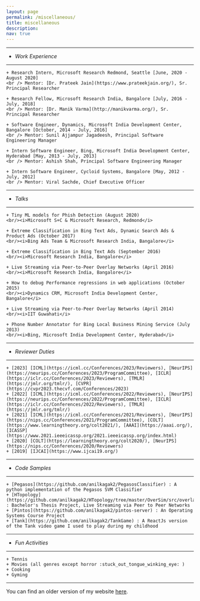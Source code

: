 ```yaml
---
layout: page
permalink: /miscellaneous/
title: miscellaneous
description: 
nav: true
---
```


---
+ *Work Experience*
---
	+ Research Intern, Microsoft Research Redmond, Seattle [June, 2020 - August 2020]
	<br /> Mentor: [Dr. Prateek Jain](https://www.prateekjain.org/), Sr. Principal Researcher

	+ Research Fellow, Microsoft Research India, Bangalore [July, 2016 - July, 2018]
	<br /> Mentor: [Dr. Manik Varma](http://manikvarma.org/), Sr. Principal Researcher

	+ Software Engineer, Dynamics, Microsoft India Development Center, Bangalore [October, 2014 - July, 2016]
	<br /> Mentor: Sunil Ajjampur Jagadeesh, Principal Software Engineering Manager

	+ Intern Software Engineer, Bing, Microsoft India Development Center, Hyderabad [May, 2013 - July, 2013]
	<br /> Mentor: Ashish Shah, Principal Software Engineering Manager

	+ Intern Software Engineer, Cycloid Systems, Bangalore [May, 2012 - July, 2012]
	<br /> Mentor: Viral Sachde, Chief Executive Officer

---
+ *Talks*
---
	+ Tiny ML models for Phish Detection (August 2020)
	<br/><i>Microsoft S+C & Microsoft Research, Redmond</i>

	+ Extreme Classification in Bing Text Ads, Dynamic Search Ads & Product Ads (October 2017)
	<br/><i>Bing Ads Team & Microsoft Research India, Bangalore</i>

	+ Extreme Classification in Bing Text Ads (September 2016)
	<br/><i>Microsoft Research India, Bangalore</i>

	+ Live Streaming via Peer-to-Peer Overlay Networks (April 2016)
	<br/><i>Microsoft Research India, Bangalore</i>

	+ How to debug Performance regressions in web applications (October 2015) 
	<br/><i>Dynamics CRM, Microsoft India Development Center, Bangalore</i>

	+ Live Streaming via Peer-to-Peer Overlay Networks (April 2014) 
	<br/><i>IIT Guwahati</i>

	+ Phone Number Annotator for Bing Local Business Mining Service (July 2013) 
	<br/><i>Bing, Microsoft India Development Center, Hyderabad</i>
 
---
+ *Reviewer Duties*
---
	+ [2023] [ICML](https://icml.cc/Conferences/2023/Reviewers), [NeurIPS](https://neurips.cc/Conferences/2023/ProgramCommittee), [ICLR](https://iclr.cc/Conferences/2023/Reviewers), [TMLR](https://jmlr.org/tmlr/), [CVPR](https://cvpr2023.thecvf.com/Conferences/2023) 
	+ [2022] [ICML](https://icml.cc/Conferences/2022/Reviewers), [NeurIPS](https://neurips.cc/Conferences/2022/ProgramCommittee), [ICLR](https://iclr.cc/Conferences/2022/Reviewers), [TMLR](https://jmlr.org/tmlr/) 
	+ [2021] [ICML](https://icml.cc/Conferences/2021/Reviewers), [NeurIPS](https://nips.cc/Conferences/2021/ProgramCommittee), [COLT](https://www.learningtheory.org/colt2021/), [AAAI](https://aaai.org/), [ICASSP](https://www.2021.ieeeicassp.org/2021.ieeeicassp.org/index.html)
	+ [2020] [COLT](https://learningtheory.org/colt2020/), [NeurIPS](https://nips.cc/Conferences/2020/Reviewers)
	+ [2019] [IJCAI](https://www.ijcai19.org/)
	
---
+ *Code Samples*
---
	+ [Pegasos](https://github.com/anilkagak2/PegasosClassifier) : A python implementation of the Pegasos SVM Classifier
	+ [HTopology](https://github.com/anilkagak2/HTopology/tree/master/OverSim/src/overlay/htopology) : Bachelor's Thesis Project, Live Streaming via Peer to Peer Networks
	+ [Pintos](https://github.com/anilkagak2/pintos-server) : An Operating Systems Course Project
	+ [Tank](https://github.com/anilkagak2/TankGame) : A ReactJs version of the Tank video game I used to play during my childhood

---
+ *Fun Activities*
---
	+ Tennis
	+ Movies (all genres except horror :stuck_out_tongue_winking_eye: )
	+ Cooking
	+ Gyming


---

You can find an older version of my website [here](/old_site/).

